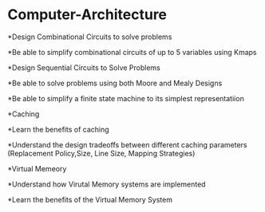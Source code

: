 # Computer-Architecture
*Design Combinational Circuits to solve problems

*Be able to simplify combinational circuits of up to 5 variables using Kmaps

*Design Sequential Circuits to Solve Problems

*Be able to solve problems using both Moore and Mealy Designs

*Be able to simplify a finite state machine to its simplest representatiion

*Caching

*Learn the benefits of caching

*Understand the design tradeoffs between different caching parameters (Replacement Policy,Size, Line Size, Mapping Strategies)

*Virtual Memeory

*Understand how Virutal Memory systems are implemented

*Learn the benefits of the Virtual Memory System

